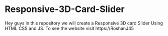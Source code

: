 # Responsive-3D-Card-Slider
Hey guys in this repository we will create a Responsive 3D card Slider Using HTML CSS and JS. To see the website visit https://RoshanJ45
